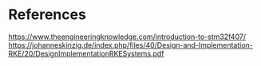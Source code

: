 # References 
https://www.theengineeringknowledge.com/introduction-to-stm32f407/ 
https://johanneskinzig.de/index.php/files/40/Design-and-Implementation-RKE/20/DesignImplementationRKESystems.pdf
